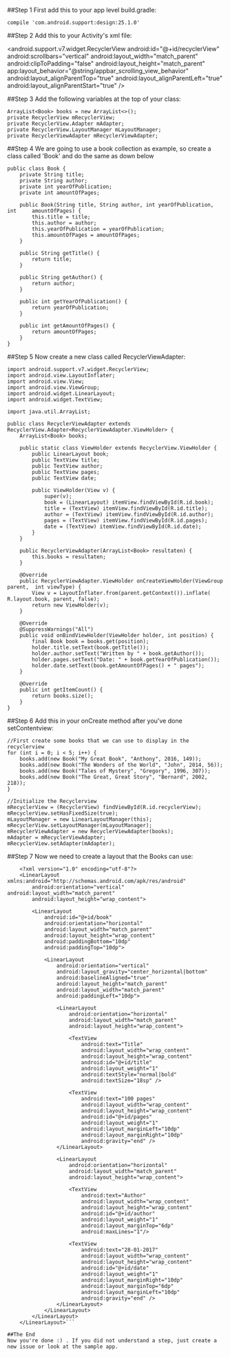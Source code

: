 ##Step 1
First add this to your app level build.gradle:

	compile 'com.android.support:design:25.1.0'

##Step 2
Add this to your Activity's xml file:

 <android.support.v7.widget.RecyclerView
	android:id="@+id/recyclerView"
	android:scrollbars="vertical"
	android:layout_width="match_parent"
	android:clipToPadding="false"
	android:layout_height="match_parent"
	app:layout_behavior="@string/appbar_scrolling_view_behavior"
	android:layout_alignParentTop="true"
	android:layout_alignParentLeft="true"
	android:layout_alignParentStart="true" />

##Step 3
Add the following variables at the top of your class:

    ArrayList<Book> books = new ArrayList<>();
    private RecyclerView mRecyclerView;
    private RecyclerView.Adapter mAdapter;
    private RecyclerView.LayoutManager mLayoutManager;
    private RecyclerViewAdapter mRecyclerViewAdapter;

##Step 4
We are going to use a book collection as example, so create a class called 'Book' and do the same as down below

	public class Book {
	    private String title;
	    private String author;
	    private int yearOfPublication;
	    private int amountOfPages;
	
	    public Book(String title, String author, int yearOfPublication, int 	amountOfPages) {
	        this.title = title;
	        this.author = author;
	        this.yearOfPublication = yearOfPublication;
	        this.amountOfPages = amountOfPages;
	    }
	
	    public String getTitle() {
	        return title;
	    }
	
	    public String getAuthor() {
	        return author;
	    }
	
	    public int getYearOfPublication() {
	        return yearOfPublication;
	    }
	
	    public int getAmountOfPages() {
	        return amountOfPages;
	    }
	}

##Step 5
Now create a new class called RecyclerViewAdapter:

	import android.support.v7.widget.RecyclerView;
	import android.view.LayoutInflater;
	import android.view.View;
	import android.view.ViewGroup;
	import android.widget.LinearLayout;
	import android.widget.TextView;
	
	import java.util.ArrayList;

	public class RecyclerViewAdapter extends RecyclerView.Adapter<RecyclerViewAdapter.ViewHolder> {
    	ArrayList<Book> books;

    	public static class ViewHolder extends RecyclerView.ViewHolder {
    	    public LinearLayout book;
    	    public TextView title;
    	    public TextView author;
    	    public TextView pages;
    	    public TextView date;
	
    	    public ViewHolder(View v) {
    	        super(v);
    	        book = (LinearLayout) itemView.findViewById(R.id.book);
    	        title = (TextView) itemView.findViewById(R.id.title);
    	        author = (TextView) itemView.findViewById(R.id.author);
    	        pages = (TextView) itemView.findViewById(R.id.pages);
    	        date = (TextView) itemView.findViewById(R.id.date);
    	    }
    	}
	
    	public RecyclerViewAdapter(ArrayList<Book> resultaten) {
    	    this.books = resultaten;
    	}
	
    	@Override
    	public RecyclerViewAdapter.ViewHolder onCreateViewHolder(ViewGroup parent, 	int viewType) {
    	    View v = LayoutInflater.from(parent.getContext()).inflate(	R.layout.book, parent, false);
    	    return new ViewHolder(v);
    	}
	
    	@Override
    	@SuppressWarnings("All")
    	public void onBindViewHolder(ViewHolder holder, int position) {
    	    final Book book = books.get(position);
    	    holder.title.setText(book.getTitle());
    	    holder.author.setText("Written by " + book.getAuthor());
    	    holder.pages.setText("Date: " + book.getYearOfPublication());
    	    holder.date.setText(book.getAmountOfPages() + " pages");
    	}
	
    	@Override
    	public int getItemCount() {
    	    return books.size();
    	}
	}

##Step 6
Add this in your onCreate method after you've done setContentview:

	//First create some books that we can use to display in the recyclerview
	for (int i = 0; i < 5; i++) {
	    books.add(new Book("My Great Book", "Anthony", 2016, 149));
	    books.add(new Book("The Wonders of the World", "John", 2014, 56));
	    books.add(new Book("Tales of Mystery", "Gregory", 1996, 307));
	    books.add(new Book("The Great, Great Story", "Bernard", 2002, 218));
	}

	//Initialize the Recyclerview
	mRecyclerView = (RecyclerView) findViewById(R.id.recyclerView);
	mRecyclerView.setHasFixedSize(true);
	mLayoutManager = new LinearLayoutManager(this);
	mRecyclerView.setLayoutManager(mLayoutManager);
	mRecyclerViewAdapter = new RecyclerViewAdapter(books);
	mAdapter = mRecyclerViewAdapter;
	mRecyclerView.setAdapter(mAdapter);

##Step 7
Now we need to create a layout that the Books can use:
```
	<?xml version="1.0" encoding="utf-8"?>
	<LinearLayout xmlns:android="http://schemas.android.com/apk/res/android"
	    android:orientation="vertical" android:layout_width="match_parent"
	    android:layout_height="wrap_content">
	
	    <LinearLayout
	        android:id="@+id/book"
	        android:orientation="horizontal"
	        android:layout_width="match_parent"
	        android:layout_height="wrap_content"
	        android:paddingBottom="10dp"
	        android:paddingTop="10dp">
	
	        <LinearLayout
	            android:orientation="vertical"
	            android:layout_gravity="center_horizontal|bottom"
	            android:baselineAligned="true"
	            android:layout_height="match_parent"
	            android:layout_width="match_parent"
	            android:paddingLeft="10dp">
	
	            <LinearLayout
	                android:orientation="horizontal"
	                android:layout_width="match_parent"
	                android:layout_height="wrap_content">
	
	                <TextView
	                    android:text="Title"
	                    android:layout_width="wrap_content"
	                    android:layout_height="wrap_content"
	                    android:id="@+id/title"
	                    android:layout_weight="1"
	                    android:textStyle="normal|bold"
	                    android:textSize="18sp" />
	
	                <TextView
	                    android:text="100 pages"
	                    android:layout_width="wrap_content"
	                    android:layout_height="wrap_content"
	                    android:id="@+id/pages"
	                    android:layout_weight="1"
	                    android:layout_marginLeft="10dp"
	                    android:layout_marginRight="10dp"
	                    android:gravity="end" />
	            </LinearLayout>
	
	            <LinearLayout
	                android:orientation="horizontal"
	                android:layout_width="match_parent"
	                android:layout_height="wrap_content">
	
	                <TextView
	                    android:text="Author"
	                    android:layout_width="wrap_content"
	                    android:layout_height="wrap_content"
	                    android:id="@+id/author"
	                    android:layout_weight="1"
	                    android:layout_marginTop="6dp"
	                    android:maxLines="1"/>
	
	                <TextView
	                    android:text="28-01-2017"
	                    android:layout_width="wrap_content"
	                    android:layout_height="wrap_content"
	                    android:id="@+id/date"
	                    android:layout_weight="1"
	                    android:layout_marginRight="10dp"
	                    android:layout_marginTop="6dp"
	                    android:layout_marginLeft="10dp"
	                    android:gravity="end" />
	            </LinearLayout>
	        </LinearLayout>
	    </LinearLayout>
	</LinearLayout>```

##The End
Now you're done :) . If you did not understand a step, just create a new issue or look at the sample app.